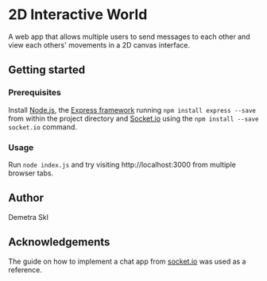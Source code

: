 # 2D Interactive World

A web app that allows multiple users to send messages to each other and view each others' movements in a 2D canvas interface.

## Getting started 

### Prerequisites

Install [Node.js](https://nodejs.org/en/), the [Express framework](https://expressjs.com/) running `npm install express --save` from within the project directory and [Socket.io](https://socket.io/) using the `npm install --save socket.io` command.  

### Usage

Run `node index.js` and try visiting http://localhost:3000 from multiple browser tabs. 

## Author

Demetra Skl

## Acknowledgements

The guide on how to implement a chat app from [socket.io](https://socket.io/get-started/chat/) was used as a reference.